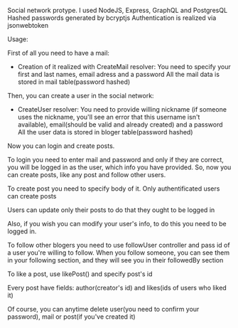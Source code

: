 Social network protype.
I used NodeJS, Express, GraphQL and PostgresQL
Hashed passwords generated by bcryptjs
Authentication is realized via jsonwebtoken

Usage:

First of all you need to have a mail:
- Creation of it realized with CreateMail resolver:
  You need to specify your first and last names, email adress and a password
 All the mail data is stored in mail table(password hashed) 

Then, you can create a user in the social network:
- CreateUser resolver: 
  You need to provide willing nickname
  (if someone uses the nickname, you'll see an error
  that this username isn't available),
  email(should be valid and already created) and a password
   All the user data is stored in bloger table(password hashed)
 
Now you can login and create posts. 

To login you need to enter mail and password and  only if they are correct, you
will be logged in as the user, which info you have provided. So, now you
can create posts, like any post and follow other users.

To create post you need to specify body of it.
Only authentificated users can create posts

Users can update only their posts to do that they ought to be logged in
 
Also, if you wish you can modify your user's info, to do this you
 need to be logged in.
 
To follow other blogers you need to use followUser controller
 and pass id of a user you're willing to follow.
When you follow someone, you can see them in your following section, and
 they will see you in their followedBy section
 
 To like a post, use likePost() and specify post's id
 
 Every post have fields: author(creator's id) and likes(ids of users who liked it)
 
 Of course, you can anytime delete user(you need to confirm your password), mail or post(if you've created it)
